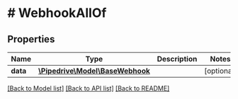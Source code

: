# # WebhookAllOf

## Properties

Name | Type | Description | Notes
------------ | ------------- | ------------- | -------------
**data** | [**\Pipedrive\Model\BaseWebhook**](BaseWebhook.md) |  | [optional]

[[Back to Model list]](../../README.md#models) [[Back to API list]](../../README.md#endpoints) [[Back to README]](../../README.md)
